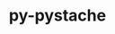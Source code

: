 ---
title: "py-pystache"
layout: cache
categories: [package, develop]
meta: {"versions": ["0.6.0"], "compilers": ["gcc@=11.1.0", "oneapi@=2023.1.0"], "oss": ["ubuntu20.04"], "platforms": ["linux"], "targets": ["ppc64le", "x86_64", "x86_64_v3"], "stacks": ["e4s", "e4s-oneapi", "e4s-power", "root"], "num_specs": 7, "num_specs_by_stack": {"e4s-power": 3, "root": 7, "e4s-oneapi": 2, "e4s": 2}}
spec_details: [{"hash": "235lhv423kbyhaoxus35zjgiwmwopras", "compiler": "gcc@=11.1.0", "versions": ["0.6.0"], "os": "ubuntu20.04", "platform": "linux", "target": "ppc64le", "variants": ["build_system=python_pip"], "stacks": ["e4s-power", "root"], "size": "-", "tarball": "https://binaries.spack.io/develop/build_cache/linux-ubuntu20.04-ppc64le/gcc-11.1.0/py-pystache-0.6.0/linux-ubuntu20.04-ppc64le-gcc-11.1.0-py-pystache-0.6.0-235lhv423kbyhaoxus35zjgiwmwopras.spack"}, {"hash": "vetfbx4eyhhf2ukjrb7reug2aaynqlia", "compiler": "gcc@=11.1.0", "versions": ["0.6.0"], "os": "ubuntu20.04", "platform": "linux", "target": "ppc64le", "variants": ["build_system=python_pip"], "stacks": ["e4s-power", "root"], "size": "-", "tarball": "https://binaries.spack.io/develop/build_cache/linux-ubuntu20.04-ppc64le/gcc-11.1.0/py-pystache-0.6.0/linux-ubuntu20.04-ppc64le-gcc-11.1.0-py-pystache-0.6.0-vetfbx4eyhhf2ukjrb7reug2aaynqlia.spack"}, {"hash": "f56vgwmry2gt6a3upeyt2lxqp6fcnpr2", "compiler": "gcc@=11.1.0", "versions": ["0.6.0"], "os": "ubuntu20.04", "platform": "linux", "target": "ppc64le", "variants": ["build_system=python_pip"], "stacks": ["e4s-power", "root"], "size": "-", "tarball": "https://binaries.spack.io/develop/build_cache/linux-ubuntu20.04-ppc64le/gcc-11.1.0/py-pystache-0.6.0/linux-ubuntu20.04-ppc64le-gcc-11.1.0-py-pystache-0.6.0-f56vgwmry2gt6a3upeyt2lxqp6fcnpr2.spack"}, {"hash": "a5orhennxi3pgw5stoy224qq37h6kay4", "compiler": "oneapi@=2023.1.0", "versions": ["0.6.0"], "os": "ubuntu20.04", "platform": "linux", "target": "x86_64", "variants": ["build_system=python_pip"], "stacks": ["e4s-oneapi", "root"], "size": "-", "tarball": "https://binaries.spack.io/develop/build_cache/linux-ubuntu20.04-x86_64/oneapi-2023.1.0/py-pystache-0.6.0/linux-ubuntu20.04-x86_64-oneapi-2023.1.0-py-pystache-0.6.0-a5orhennxi3pgw5stoy224qq37h6kay4.spack"}, {"hash": "sgbtsh6nuzvrf3wfaxpwxjbifqtkrfio", "compiler": "oneapi@=2023.1.0", "versions": ["0.6.0"], "os": "ubuntu20.04", "platform": "linux", "target": "x86_64", "variants": ["build_system=python_pip"], "stacks": ["e4s-oneapi", "root"], "size": "-", "tarball": "https://binaries.spack.io/develop/build_cache/linux-ubuntu20.04-x86_64/oneapi-2023.1.0/py-pystache-0.6.0/linux-ubuntu20.04-x86_64-oneapi-2023.1.0-py-pystache-0.6.0-sgbtsh6nuzvrf3wfaxpwxjbifqtkrfio.spack"}, {"hash": "ivnc77b2exgtlna63gasxj2cxanziha2", "compiler": "gcc@=11.1.0", "versions": ["0.6.0"], "os": "ubuntu20.04", "platform": "linux", "target": "x86_64_v3", "variants": ["build_system=python_pip"], "stacks": ["e4s", "root"], "size": "-", "tarball": "https://binaries.spack.io/develop/build_cache/linux-ubuntu20.04-x86_64_v3/gcc-11.1.0/py-pystache-0.6.0/linux-ubuntu20.04-x86_64_v3-gcc-11.1.0-py-pystache-0.6.0-ivnc77b2exgtlna63gasxj2cxanziha2.spack"}, {"hash": "u4hwdcvyd3txip2uvgtltgm42rxfw37f", "compiler": "gcc@=11.1.0", "versions": ["0.6.0"], "os": "ubuntu20.04", "platform": "linux", "target": "x86_64_v3", "variants": ["build_system=python_pip"], "stacks": ["e4s", "root"], "size": "-", "tarball": "https://binaries.spack.io/develop/build_cache/linux-ubuntu20.04-x86_64_v3/gcc-11.1.0/py-pystache-0.6.0/linux-ubuntu20.04-x86_64_v3-gcc-11.1.0-py-pystache-0.6.0-u4hwdcvyd3txip2uvgtltgm42rxfw37f.spack"}]
---